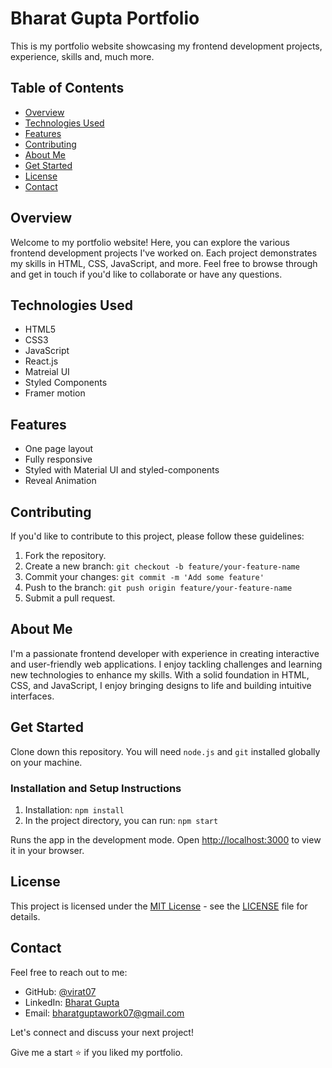 # Bharat Gupta Portfolio

This is my portfolio website showcasing my frontend development projects, experience, skills and, much more.



## Table of Contents

- [Overview](#overview)
- [Technologies Used](#technologies-used)
- [Features](#features)
- [Contributing](#contributing)
- [About Me](#about-me)
- [Get Started](#get-started)
- [License](#license)
- [Contact](#contact)

## Overview

Welcome to my portfolio website! Here, you can explore the various frontend development projects I've worked on. Each project demonstrates my skills in HTML, CSS, JavaScript, and more. Feel free to browse through and get in touch if you'd like to collaborate or have any questions.

## Technologies Used

- HTML5
- CSS3
- JavaScript
- React.js
- Matreial UI
- Styled Components
- Framer motion

## Features

- One page layout
- Fully responsive
- Styled with Material UI and styled-components
- Reveal Animation

## Contributing

If you'd like to contribute to this project, please follow these guidelines:

1. Fork the repository.
2. Create a new branch: `git checkout -b feature/your-feature-name`
3. Commit your changes: `git commit -m 'Add some feature'`
4. Push to the branch: `git push origin feature/your-feature-name`
5. Submit a pull request.

## About Me

I'm a passionate frontend developer with experience in creating interactive and user-friendly web applications. I enjoy tackling challenges and learning new technologies to enhance my skills. With a solid foundation in HTML, CSS, and JavaScript, I enjoy bringing designs to life and building intuitive interfaces.

## Get Started

Clone down this repository. You will need `node.js` and `git` installed globally on your machine.

### Installation and Setup Instructions

1. Installation: `npm install`
2. In the project directory, you can run: `npm start`

Runs the app in the development mode.
Open [http://localhost:3000](http://localhost:3000) to view it in your browser.

## License

This project is licensed under the [MIT License](LICENSE) - see the [LICENSE](LICENSE) file for details.

## Contact

Feel free to reach out to me:

- GitHub: [@virat07](https://github.com/virat07)
- LinkedIn: [Bharat Gupta](https://www.linkedin.com/in/bharat-gupta-07/)
- Email: bharatguptawork07@gmail.com

Let's connect and discuss your next project!

Give me a start ⭐ if you liked my portfolio.
